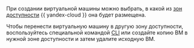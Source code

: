 При создании виртуальной машины можно выбрать, в какой из [зон доступности](../../overview/concepts/geo-scope.md) {{ yandex-cloud }} она будет размещена.

Чтобы перенести виртуальную машину в другую зону доступности, воспользуйтесь специальной командой [CLI](../../cli/cli-ref/compute/cli-ref/instance/relocate.md) или создайте копию ВМ в нужной зоне доступности и затем удалите исходную ВМ.